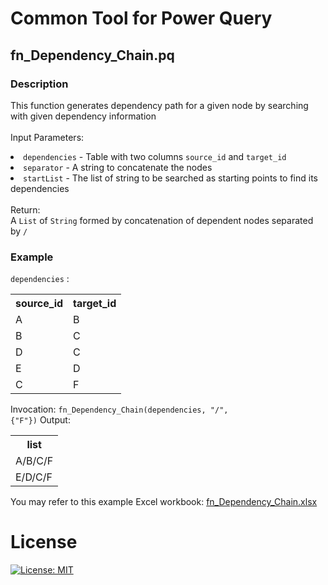 # Common Tool for Power Query
## fn_Dependency_Chain.pq
### Description
This function generates dependency path for a given node by searching with given dependency information
<br><br>Input Parameters:
<li><code>dependencies</code> - Table with two columns <code>source_id</code> and <code>target_id</code></li>
<li><code>separator</code> - A string to concatenate the nodes</li>
<li><code>startList</code> - The list of string to be searched as starting points to find its dependencies </li>
<br> Return:
<br>A <code>List</code> of <code>String</code> formed by concatenation of dependent nodes separated by <code>/</code>

### Example
<code>dependencies</code> :
<table>
  <tr><th>source_id</th><th>target_id</th></tr>
  <tr><td>A</td><td>B</td></tr>
  <tr><td>B</td><td>C</td></tr>
  <tr><td>D</td><td>C</td></tr>
  <tr><td>E</td><td>D</td></tr>
  <tr><td>C</td><td>F</td></tr>
</table>

Invocation: <code>fn_Dependency_Chain(dependencies, "/", {"F"})</code>
Output: 
<table>
  <tr><th>list</th></tr>
  <tr><td>A/B/C/F</td></tr>
  <tr><td>E/D/C/F</td></tr>
</table>

You may refer to this example Excel workbook: [fn_Dependency_Chain.xlsx](fn_Dependency_Chain.xlsx)

# License
[![License: MIT](https://img.shields.io/badge/License-MIT-yellow.svg)](https://opensource.org/licenses/MIT)
